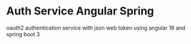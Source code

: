 # Auth Service Angular Spring
oauth2 authentication service with json web token using angular 16 and spring boot 3
